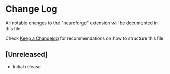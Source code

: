 # Change Log

All notable changes to the "neuroforge" extension will be documented in this file.

Check [Keep a Changelog](http://keepachangelog.com/) for recommendations on how to structure this file.

## [Unreleased]

- Initial release